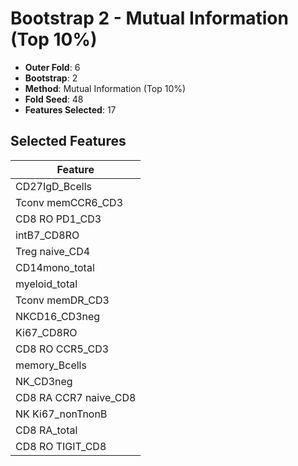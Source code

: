# Bootstrap 2 - Mutual Information (Top 10%)

- **Outer Fold**: 6
- **Bootstrap**: 2
- **Method**: Mutual Information (Top 10%)
- **Fold Seed**: 48
- **Features Selected**: 17

## Selected Features

| Feature |
|---------|
| CD27IgD_Bcells |
| Tconv memCCR6_CD3 |
| CD8 RO PD1_CD3 |
| intB7_CD8RO |
| Treg naive_CD4 |
| CD14mono_total |
| myeloid_total |
| Tconv memDR_CD3 |
| NKCD16_CD3neg |
| Ki67_CD8RO |
| CD8 RO CCR5_CD3 |
| memory_Bcells |
| NK_CD3neg |
| CD8 RA CCR7 naive_CD8 |
| NK Ki67_nonTnonB |
| CD8 RA_total |
| CD8 RO TIGIT_CD8 |
